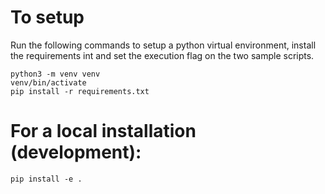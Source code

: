 # To setup

Run the following commands to setup a python virtual environment, install the requirements int and set the execution flag on the two sample scripts.

```
python3 -m venv venv
venv/bin/activate
pip install -r requirements.txt
```

# For a local installation (development):
```
pip install -e .
```
